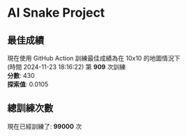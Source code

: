 
# AI Snake Project

## **最佳成績**
現在使用 GitHub Action 訓練最佳成績為在 10x10 的地圖情況下  
(時間 2024-11-23 18:16:22) 第 **909** 次訓練  
**分數**: 430  
**探索值**: 0.0105

## 總訓練次數
現在已經訓練了: **99000** 次
